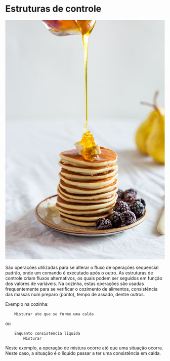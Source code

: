 # Estruturas de controle

![](../assets/controle.jpg)

São operações utilizadas para se alterar o fluxo de operações sequencial padrão, onde um comando é executado após o outro. As estruturas de controle criam fluxos alternativos, os quais podem ser seguidos em função dos valores de variáveis. Na cozinha, estas operações são usadas frequentemente para se verificar o cozimento de alimentos, consistência das massas num preparo (ponto), tempo de assado, dentre outros.

Exemplo na cozinha:

~~~~~~~~
    Misturar ate que se forme uma calda 
~~~~~~~~

ou

~~~~~~~~
    Enquanto consistencia liquida 
        Misturar 
~~~~~~~~

Neste exemplo, a operação de mistura ocorre até que uma situação ocorra. Neste caso, a situação é o líquido passar a ter uma consistência em calda. 
